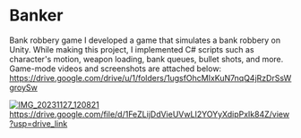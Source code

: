 # Banker
Bank robbery game
I developed a game that simulates a bank robbery on Unity.
While making this project, I implemented C# scripts such as character's motion, weapon loading, bank queues, bullet shots, and more. Game-mode videos and screenshots are attached below:
https://drive.google.com/drive/u/1/folders/1ugsfOhcMIxKuN7nqQ4jRzDrSsWgroySw

[![IMG_20231127_120821](https://github.com/edent11/Banker/assets/100879888/d24eae66-1add-4954-a707-f6648e0b587c)](https://drive.google.com/file/d/1FeZLijDdVieUVwLI2YOYyXdipPxIk84Z/view?usp=drive_link)https://drive.google.com/file/d/1FeZLijDdVieUVwLI2YOYyXdipPxIk84Z/view?usp=drive_link
